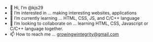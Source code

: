 - 👋 Hi, I’m @kjs29
- 👀 I’m interested in ... making interesting websites, applications
- 🌱 I’m currently learning ... HTML, CSS, JS, and C/C++ language
- 💞️ I’m looking to collaborate on ... learning HTML, CSS, Javascript or C/C++ language together.
- 📫 How to reach me ... growingwintegrity@gmail.com

<!---
kjs29/kjs29 is a ✨ special ✨ repository because its `README.md` (this file) appears on your GitHub profile.
You can click the Preview link to take a look at your changes.
--->
